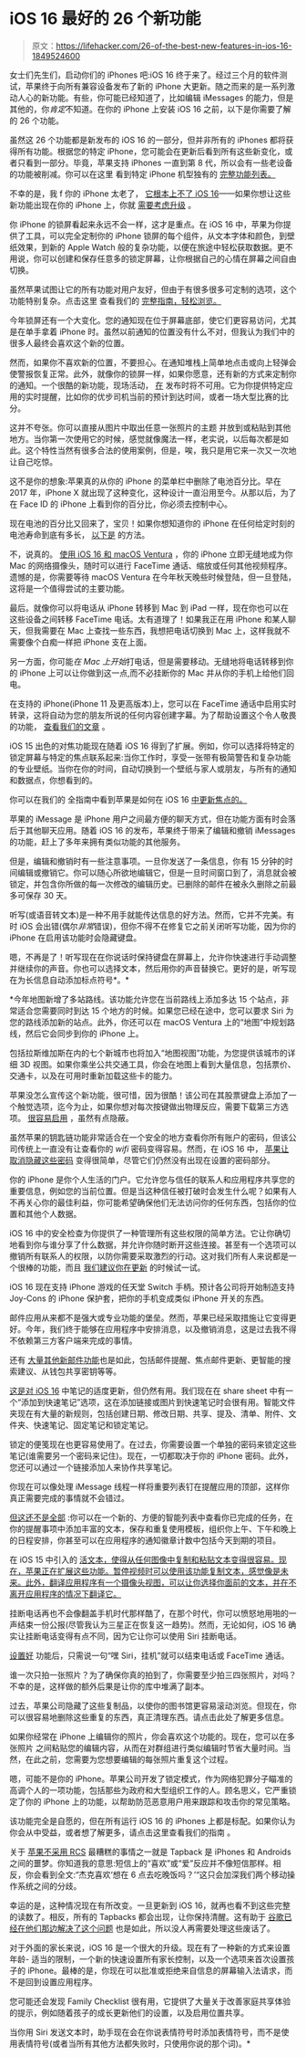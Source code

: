 # iOS 16 最好的 26 个新功能

> 原文：<https://lifehacker.com/26-of-the-best-new-features-in-ios-16-1849524600>

女士们先生们，启动你们的 iPhones 吧:iOS 16 终于来了。经过三个月的软件测试，苹果终于向所有兼容设备发布了新的 iPhone 大更新。随之而来的是一系列激动人心的新功能。有些，你可能已经知道了，比如编辑 iMessages 的能力，但是其他的，你*肯定*不知道。在你的 iPhone 上安装 iOS 16 之前，以下是你需要了解的 26 个功能。

虽然这 26 个功能都是新发布的 iOS 16 的一部分，但并非所有的 iPhones 都将获得所有功能。根据您的特定 iPhone，您可能会在更新后看到所有这些新变化，或者只看到一部分。毕竟，苹果支持 iPhones 一直到第 8 代，所以会有一些老设备的功能被削减。你可以在这里 看到特定 iPhone 机型独有的 [完整功能列表。](https://lifehacker.com/all-the-new-features-your-older-apple-products-won-t-be-1849040851)

不幸的是，我 f 你的 iPhone 太老了， [它根本上不了 iOS 16](https://lifehacker.com/these-apple-devices-won-t-get-software-updates-anymore-1849033297)——如果你想让这些新功能出现在你的 iPhone 上，你就 [需要考虑升级](https://lifehacker.com/should-you-buy-the-iphone-14-or-14-pro-1849506382) 。

你 iPhone 的锁屏看起来永远不会一样，这才是重点。在 iOS 16 中，苹果为你提供了工具，可以完全定制你的 iPhone 锁屏的每个组件，从文本字体和颜色，到壁纸效果，到新的 Apple Watch 般的复杂功能，以便在旅途中轻松获取数据。更不用说，你可以创建和保存任意多的锁定屏幕，让你根据自己的心情在屏幕之间自由切换。

虽然苹果试图让它的所有功能对用户友好，但由于有很多很多可定制的选项，这个功能特别复杂。点击这里 查看我们的 [完整指南，轻松浏览。](https://lifehacker.com/all-the-ways-you-can-customize-your-iphone-s-lock-scree-1849310427)

今年锁屏还有一个大变化。您的通知现在位于屏幕底部，使它们更容易访问，尤其是在单手拿着 iPhone 时。虽然以前通知的位置没有什么不对，但我认为我们中的很多人最终会喜欢这个新的位置。

然而，如果你不喜欢新的位置，不要担心。在通知堆栈上简单地点击或向上轻弹会使警报恢复正常。此外，就像你的锁屏一样，如果你愿意，还有新的方式来定制你的通知。一个很酷的新功能，现场活动， [在](https://lifehacker.com/preview/all-the-new-ios-16-features-that-apple-wont-ship-on-lau-1849524299?_ga=2.175849637.688743541.1662967706-1309629206.1656514986) 发布时将不可用。它为你提供特定应用的实时提醒，比如你的优步司机当前的预计到达时间，或者一场大型比赛的比分。

这并不夸张。你可以直接从图片中取出任意一张照片的主题 并放到或粘贴到其他地方。当你第一次使用它的时候，感觉就像魔法一样，老实说，以后每次都是如此。这个特性当然有很多合法的使用案例，但是，唉，我只是用它来一次又一次地让自己吃惊。

这不是你的想象:苹果真的从你的 iPhone 的菜单栏中删除了电池百分比。早在 2017 年，iPhone X 就出现了这种变化，这种设计一直沿用至今。从那以后，为了在 Face ID 的 iPhone 上看到你的百分比，你必须去控制中心。

现在电池的百分比又回来了，宝贝！如果你想知道你的 iPhone 在任何给定时刻的电池寿命到底有多长， [以下是](https://lifehacker.com/how-to-see-your-iphones-battery-percentage-all-the-time-1849389459) 的方法。

不，说真的。 [使用 iOS 16 和 macOS Ventura](https://lifehacker.com/how-to-turn-your-iphone-into-a-free-high-res-webcam-1847639807) ，你的 iPhone 立即无缝地成为你 Mac 的网络摄像头，随时可以进行 FaceTime 通话、缩放或任何其他视频程序。遗憾的是，你需要等待 macOS Ventura 在今年秋天晚些时候登陆，但一旦登陆，这将是一个值得尝试的主要功能。

最后。就像你可以将电话从 iPhone 转移到 Mac 到 iPad 一样，现在你也可以在这些设备之间转移 FaceTime 电话。太有道理了！如果我正在用 iPhone 和某人聊天，但我需要在 Mac 上查找一些东西，我想把电话切换到 Mac 上，这样我就不需要像个白痴一样把 iPhone 支在上面。

另一方面，你可能*在 Mac 上开始*打电话，但是需要移动。无缝地将电话转移到你的 iPhone 上可以让你做到这一点,而不必挂断你的 Mac 并从你的手机上给他们回电。

在支持的 iPhone(iPhone 11 及更高版本)上，您可以在 FaceTime 通话中启用实时转录，这将自动为您的朋友所说的任何内容创建字幕。为了帮助设置这个令人敬畏的功能， [查看我们的文章](https://lifehacker.com/how-to-live-caption-your-facetim-calls-1849181796) 。

iOS 15 出色的对焦功能现在随着 iOS 16 得到了扩展。例如，你可以选择将特定的锁定屏幕与特定的焦点联系起来:当你工作时，享受一张带有极简警告和复杂功能的专业壁纸。当你在你的时间，自动切换到一个壁纸与家人或朋友，与所有的通知和数据点，你想看到的。

你可以在我们的 全指南中看到苹果是如何在 iOS 16 [中更新焦点的。](https://lifehacker.com/the-iphones-focus-filters-can-help-you-ignore-distracti-1849354328)

苹果的 iMessage 是 iPhone 用户之间最方便的聊天方式，但在功能方面有时会落后于其他聊天应用。随着 iOS 16 的发布，苹果终于带来了编辑和撤销 iMessages 的功能，赶上了多年来拥有类似功能的其他服务。

但是，编辑和撤销时有一些注意事项。一旦你发送了一条信息，你有 15 分钟的时间编辑或撤销它。你可以随心所欲地编辑它，但是一旦时间窗口到了，消息就会被锁定，并包含你所做的每一次修改的编辑历史。已删除的邮件在被永久删除之前最多可保存 30 天。

听写(或语音转文本)是一种不用手就能传达信息的好方法。然而，它并不完美。有时 iOS 会出错(偶尔*非常*错误)，但你不得不在修复它之前关闭听写功能，因为你的 iPhone 在启用该功能时会隐藏键盘。

嗯，不再是了！听写现在在你说话时保持键盘在屏幕上，允许你快速进行手动调整并继续你的声音。你也可以选择文本，然后用你的声音替换它。更好的是，听写现在为长信息自动添加标点符号*。*

 *今年地图新增了多站路线。该功能允许您在当前路线上添加多达 15 个站点，非常适合您需要同时到达 15 个地方的时候。如果您已经在途中，您可以要求 Siri 为您的路线添加新的站点。此外，你还可以在 macOS Ventura 上的“地图”中规划路线，然后它会同步到你的 iPhone 上。

包括拉斯维加斯在内的七个新城市也将加入“地图视图”功能，为您提供该城市的详细 3D 视图。如果你乘坐公共交通工具，你会在地图上看到大量信息，包括票价、交通卡，以及在可用时重新加载这些卡的能力。

苹果没怎么宣传这个新功能，很可惜，因为很酷！该公司在其股票键盘上添加了一个触觉选项，迄今为止，如果你想对每次按键做出物理反应，需要下载第三方选项。 [很容易启用](https://lifehacker.com/your-iphone-has-a-hidden-haptic-keyboard-1849315813) ，虽然有点隐蔽。

虽然苹果的钥匙链功能非常适合在一个安全的地方查看你所有账户的密码，但该公司传统上一直没有让查看你的 *wifi* 密码变得容易。然而，在 iOS 16 中， [苹果让取消隐藏这些密码](https://lifehacker.com/how-to-unhide-your-wifi-password-1849151134) 变得很简单，尽管它们仍然没有出现在设置的密码部分。

你的 iPhone 是你个人生活的门户。它允许您与信任的联系人和应用程序共享您的重要信息，例如您的当前位置。但是当这种信任被打破时会发生什么呢？如果有人不再关心你的最佳利益，你可能希望确保他们无法访问你的任何东西，包括你的位置和其他个人数据。

iOS 16 中的安全检查为你提供了一种管理所有这些权限的简单方法。它让你确切地看到你与谁分享了什么数据，并允许你随时断开这些连接。甚至有一个选项可以撤销所有联系人的权限，以防你需要采取激烈的行动。这对我们所有人来说都是一个很棒的功能，而且 [我们建议你在更新](https://lifehacker.com/everyone-should-be-using-ios-16s-safety-check-feature-1849399508) 的时候试一试。

iOS 16 现在支持 iPhone 游戏的任天堂 Switch 手柄。预计各公司将开始制造支持 Joy-Cons 的 iPhone 保护套，把你的手机变成类似 iPhone 开关的东西。

邮件应用从来都不是强大或专业功能的堡垒。然而，苹果已经采取措施让它变得更好。今年，我们终于能够在应用程序中安排消息，以及撤销消息，这是过去我不得不依赖第三方客户端来完成的事情。

还有 [大量其他新邮件功能](https://lifehacker.com/all-the-best-new-mail-features-in-ios16-1849181818?rev=1662999735857)也是如此，包括邮件提醒、焦点邮件更新、更智能的搜索建议、从钱包共享密钥等等。

[这是对 iOS 16](https://lifehacker.com/the-best-new-apple-notes-features-in-ios-16-1849193432) 中笔记的适度更新，但仍然有用。我们现在在 share sheet 中有一个“添加到快速笔记”选项，这在添加链接或图片到快速笔记时会很有用。智能文件夹现在有大量的新规则，包括创建日期、修改日期、共享、提及、清单、附件、文件夹、快速笔记、固定笔记和锁定笔记。

锁定的便笺现在也更容易使用了。在过去，你需要设置一个单独的密码来锁定这些笔记(谁需要另一个密码来记住)。现在，一切都取决于你的 iPhone 密码。此外，您还可以通过一个链接添加人来协作共享笔记。

你现在可以像处理 iMessage 线程一样将重要列表钉在提醒应用的顶部，这样你真正需要完成的事情就不会错过。

[但这还不是全部](https://lifehacker.com/the-best-new-reminders-features-in-ios-16-1849193410) :你可以在一个新的、方便的智能列表中查看你已完成的任务，在你的提醒事项中添加丰富的文本，保存和重复使用模板，组织你上午、下午和晚上的日程安排，你甚至可以在应用程序的通知徽章计数中包括今天到期的项目。

在 iOS 15 中引入的 [活文本，使得从任何图像中复制和粘贴文本变得很容易。现在，苹果正在扩展这些功能。暂停视频时可以使用该功能复制文本，感觉像是未来。此外，翻译应用程序有一个摄像头视图，可以让你选择你面前的文本，并在不离开应用程序的情况下翻译它。](https://lifehacker.com/how-to-use-live-text-the-best-new-feature-in-ios-15-1847649795)

挂断电话再也不会像翻盖手机时代那样酷了，在那个时代，你可以愤怒地用啪的一声结束一份公报(尽管我认为三星正在恢复这一趋势)。然而，无论如何，iOS 16 确实让挂断电话变得有点不同，因为它让你可以使用 Siri 挂断电话。

[设置好](https://lifehacker.com/now-you-can-hang-up-an-iphone-call-using-siri-1849181769) 功能后，只需说一句“嘿 Siri，挂机”就可以结束电话或 FaceTime 通话。

谁一次只拍一张照片？为了确保你真的拍到了，你需要至少拍三四张照片，对吗？不幸的是，这样做的额外后果是让你的库中堆满了副本。

过去，苹果公司隐藏了这些复制品，以使你的图书馆更容易滚动浏览。但现在，你可以很容易地删除这些重复的东西，真正清理东西。请点击此处了解更多信息。

如果你经常在 iPhone 上编辑你的照片，你会喜欢这个功能的。现在，您可以在多张照片 之间粘贴您的编辑内容，从而在对群组进行类似编辑时节省大量时间。当然，在此之前，您需要为您想要编辑的每张照片重复这个过程。

嗯，可能不是你的 iPhone。苹果公司开发了锁定模式，作为网络犯罪分子瞄准的高调个人的一项功能，包括那些为政府和大型组织工作的人。顾名思义，它严重锁定了你的 iPhone 上的功能，以帮助防范恶意用户用来跟踪和攻击你的常见策略。

该功能完全是自愿的，但在所有运行 iOS 16 的 iPhones 上都是标配。如果你认为你会从中受益，或者想了解更多，请点击这里查看我们的指南 。

关于 [苹果不采用 RCS](https://lifehacker.com/whats-rcs-messaging-and-why-should-you-care-1832235783) 最糟糕的事情之一就是 Tapback 是 iPhones 和 Androids 之间的噩梦。你知道我的意思:短信上的“喜欢”或“爱”反应并不像短信那样。相反，你会看到全文:“杰克喜欢‘想在 6 点去吃晚饭吗？’“这只会加深我们两个移动操作系统之间的分歧。

幸运的是，这种情况现在有所改变。一旦更新到 iOS 16，就再也看不到这些完整的读数了。相反，所有的 Tapbacks 都会出现，让你保持清醒。这有助于 [谷歌已经在他们那边解决了这个问题](https://lifehacker.com/finally-android-users-can-turn-imessage-reactions-into-1848466504) 也是如此，所以没人再需要处理这些废话了。

对于外面的家长来说，iOS 16 是一个很大的升级。现在有了一种新的方式来设置年龄- 适当的限制，一个新的快速设置所有家长控制，以及一个选项来首次设置孩子的 iPhone。最棒的是，你现在可以批准或拒绝来自信息的屏幕输入法请求，而不是回到设置应用程序。

您可能还会发现 Family Checklist 很有用，它提供了大量关于改善家庭共享体验的提示，例如随着孩子的成长更新他们的设置，以及启用位置共享。

当你用 Siri 发送文本时，助手现在会在你说表情符号时添加表情符号，而不是使用表情符号(或者当所有其他方法都失败时，只使用你说的那个词)。*